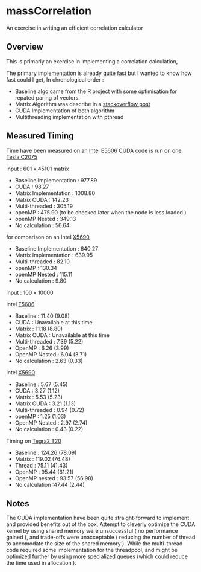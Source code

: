 # massCorrelation
An exercise in writing an efficient correlation calculator

## Overview

This is primarly an exercise in implementing a correlation calculation,

The primary implementation is already quite fast but I wanted to know how fast could I get,
In chronological order :
- Baseline algo came from the R project with some optimisation for repated paring of vectors.
- Matrix Algorithm was describe in a [stackoverflow post][4] 
- CUDA Implementation of both algorithm
- Multithreading implementation with pthread


## Measured Timing

Time have been measured on an [Intel E5606][1]
CUDA code is run on one [Tesla C2075][2] 

input : 601 x 45101 matrix 

- Baseline Implementation : 977.89
- CUDA : 98.27
- Matrix Implementation : 1008.80
- Matrix CUDA : 142.23
- Multi-threaded : 305.19
- openMP : 475.90 (to be checked later when the node is less loaded )
- openMP Nested : 349.13
- No calculation : 56.64

for comparison on an Intel [X5690][3]

- Baseline Implementation : 640.27
- Matrix Implementation : 639.95
- Multi-threaded : 82.10
- openMP : 130.34
- openMP Nested : 115.11
- No calculation : 9.80

input : 100 x 10000

Intel [E5606][1] 
- Baseline : 11.40 (9.08)
- CUDA : Unavailable at this time
- Matrix : 11.18 (8.80)
- Matrix CUDA : Unavailable at this time
- Multi-threaded : 7.39 (5.22)
- OpenMP : 6.26 (3.99)
- OpenMP Nested : 6.04  (3.71)
- No calculation : 2.63 (0.33)

Intel [X5690][3]
- Baseline : 5.67 (5.45)
- CUDA : 3.27 (1.12)
- Matrix : 5.53 (5.23)
- Matrix CUDA : 3.21 (1.13)
- Multi-threaded : 0.94 (0.72)
- openMP : 1.25 (1.03)
- OpenMP Nested : 2.97 (2.74)
- No calculation : 0.43 (0.22)

Timing on [Tegra2 T20][5]
- Baseline : 124.26 (78.09)
- Matrix : 119.02 (76.48)
- Thread : 75.11 (41.43)
- OpenMP : 95.44 (61.21)
- OpenMP nested : 93.57 (56.98)
- No calculation :47.44 (2.44)

## Notes

The CUDA implementation have been quite straight-forward to implement and provided benefits out of the box, Attempt to cleverly optimize the CUDA kernel by using shared memory were unsuccessful ( no performance gained ), and trade-offs were unacceptable ( reducing the number of thread to accomodate the size of the shared memory ).
While the multi-thread code required some implementation for the threadpool, and might be optimized further by using more specialized queues (which could reduce the time used in allocation ).

[1]:http://ark.intel.com/products/52583/Intel-Xeon-Processor-E5606-8M-Cache-2_13-GHz-4_80-GTs-Intel-QPI
[2]:http://www.nvidia.co.jp/docs/IO/43395/BD-05880-001_v02.pdf
[3]:http://ark.intel.com/products/52576/Intel-Xeon-Processor-X5690-12M-Cache-3_46-GHz-6_40-GTs-Intel-QPI
[4]:http://stackoverflow.com/a/18965892/105104
[5]:http://www.nvidia.com/object/tegra-superchip.html
